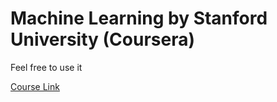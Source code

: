 # Machine Learning by Stanford University (Coursera)

Feel free to use it

[Course Link](https://www.coursera.org/learn/machine-learning)